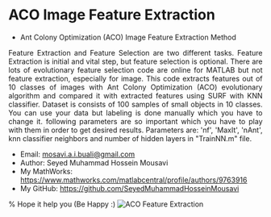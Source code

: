 # ACO Image Feature Extraction
- Ant Colony Optimization (ACO) Image Feature Extraction Method

<div align="justify">

Feature Extraction and Feature Selection are two different tasks. Feature Extraction is initial and vital step, but feature selection is optional. There are lots of evolutionary feature selection code are online for MATLAB but not feature extraction, especially for image. This code extracts features out of 10 classes of images with Ant Colony Optimization (ACO) evolutionary algorithm and compared it with extracted features using SURF with KNN classifier. Dataset is consists of 100 samples of small objects in 10 classes. You can use your data but labeling is done manually which you have to change it. following parameters are so important which you have to play with them in order to get desired results. Parameters are: 'nf', 'MaxIt', 'nAnt', knn classifier neighbors and number of hidden layers in "TrainNN.m" file. 

</div>

- Email: mosavi.a.i.buali@gmail.com
- Author: Seyed Muhammad Hossein Mousavi
- My MathWorks: https://www.mathworks.com/matlabcentral/profile/authors/9763916
- My GitHub: https://github.com/SeyedMuhammadHosseinMousavi


% Hope it help you (Be Happy :)
![ACO Feature Extraction](https://user-images.githubusercontent.com/11339420/147860147-c1a33fca-5ea2-402b-b861-1f403e3d352f.JPG)

